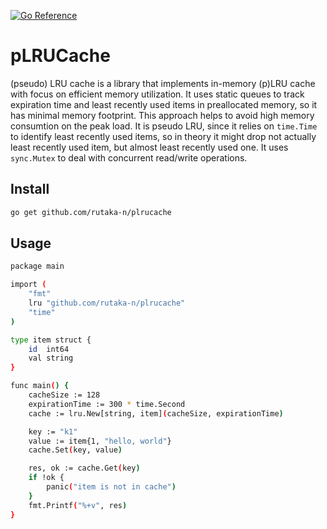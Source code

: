 [![Go Reference](https://pkg.go.dev/badge/github.com/rutaka-n/plrucache.svg)](https://pkg.go.dev/github.com/rutaka-n/plrucache)

# pLRUCache
(pseudo) LRU cache is a library that implements in-memory (p)LRU cache with focus on efficient memory utilization.
It uses static queues to track expiration time and least recently used items in preallocated memory, so it has minimal
memory footprint. This approach helps to avoid high memory consumtion on the peak load.
It is pseudo LRU, since it relies on `time.Time` to identify least recently used items, so in theory it might drop
not actually least recently used item, but almost least recently used one.
It uses `sync.Mutex` to deal with concurrent read/write operations.

## Install
```sh
go get github.com/rutaka-n/plrucache
```
## Usage
```sh
package main

import (
	"fmt"
	lru "github.com/rutaka-n/plrucache"
	"time"
)

type item struct {
	id  int64
	val string
}

func main() {
	cacheSize := 128
	expirationTime := 300 * time.Second
	cache := lru.New[string, item](cacheSize, expirationTime)

	key := "k1"
	value := item{1, "hello, world"}
	cache.Set(key, value)

	res, ok := cache.Get(key)
    if !ok {
        panic("item is not in cache")
    }
	fmt.Printf("%+v", res)
}
```
